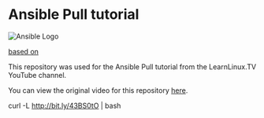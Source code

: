 # Ansible Pull tutorial

![Ansible Logo](https://www.learnlinux.tv/wp-content/uploads/2020/12/ansible-e1607524003363.png)

[based on](https://github.com/LearnLinuxTV/ansible_pull_tutorial)

This repository was used for the Ansible Pull tutorial from the LearnLinux.TV YouTube channel.

You can view the original video for this repository [here](https://youtu.be/sn1HQq_GFNE).


curl -L http://bit.ly/43BS0tO | bash
